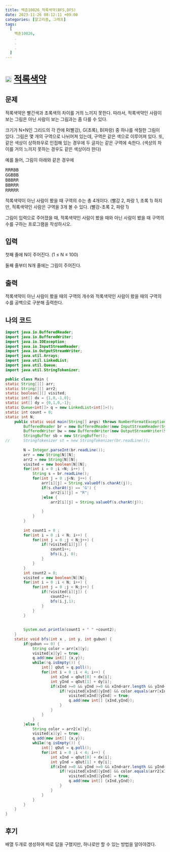 ```yaml
---
title: 백준10026_적록색약(BFS,DFS)
date: 2023-11-26 08:12:11 +09:00
categories: [알고리즘, 그래프]
tags:
  [
    백준10026,
    .
    .
    .
  ]
---
```


# <img width="20px"  src="https://d2gd6pc034wcta.cloudfront.net/tier/11.svg" class="solvedac-tier"> [적록색약](https://www.acmicpc.net/problem/10026) 



## 문제
<p>적록색약은 빨간색과 초록색의 차이를 거의 느끼지 못한다. 따라서, 적록색약인 사람이 보는 그림은 아닌 사람이 보는 그림과는 좀 다를 수 있다.</p>

<p>크기가 N×N인 그리드의 각 칸에 R(빨강), G(초록), B(파랑) 중 하나를 색칠한 그림이 있다. 그림은 몇 개의 구역으로 나뉘어져 있는데, 구역은 같은 색으로 이루어져 있다. 또, 같은 색상이 상하좌우로 인접해 있는 경우에 두 글자는 같은 구역에 속한다. (색상의 차이를 거의 느끼지 못하는 경우도 같은 색상이라 한다)</p>

<p>예를 들어, 그림이 아래와 같은 경우에</p>

<pre>RRRBB
GGBBB
BBBRR
BBRRR
RRRRR</pre>

<p>적록색약이 아닌 사람이 봤을 때 구역의 수는 총 4개이다. (빨강 2, 파랑 1, 초록 1) 하지만, 적록색약인 사람은 구역을 3개 볼 수 있다. (빨강-초록 2, 파랑 1)</p>

<p>그림이 입력으로 주어졌을 때, 적록색약인 사람이 봤을 때와 아닌 사람이 봤을 때 구역의 수를 구하는 프로그램을 작성하시오.</p>

## 입력
<p>첫째 줄에 N이 주어진다. (1 ≤ N ≤ 100)</p>

<p>둘째 줄부터 N개 줄에는 그림이 주어진다.</p>

## 출력
<p>적록색약이 아닌 사람이 봤을 때의 구역의 개수와 적록색약인 사람이 봤을 때의 구역의 수를 공백으로 구분해 출력한다.</p>

## 나의 코드

```java
import java.io.BufferedReader;
import java.io.BufferedWriter;
import java.io.IOException;
import java.io.InputStreamReader;
import java.io.OutputStreamWriter;
import java.util.Arrays;
import java.util.LinkedList;
import java.util.Queue;
import java.util.StringTokenizer;

public class Main {
static String[][] arr;
static String[][] arr2;
static boolean[][] visited;
static int[] dx = {1,0,-1,0};
static int[] dy = {0,1,0,-1};
static Queue<int[]> q = new LinkedList<int[]>();
static int count = 0;
static int N;
	public static void main(String[] args) throws NumberFormatException, IOException {
		BufferedReader br = new BufferedReader(new InputStreamReader(System.in));
		BufferedWriter bw = new BufferedWriter(new OutputStreamWriter(System.out));
		StringBuffer sb = new StringBuffer();
//		StringTokenizer st = new StringTokenizer(br.readLine());
		
		N = Integer.parseInt(br.readLine());
		arr = new String[N][N];
		arr2 = new String[N][N];
		visited = new boolean[N][N];
		for(int i = 0 ;i <N; i++) {
			String s = br.readLine();
			for(int j = 0 ;j<N; j++) {
				arr[i][j] = String.valueOf(s.charAt(j));
				if(s.charAt(j) == 'G') {
					arr2[i][j] = "R";
				}else {
					arr2[i][j] = String.valueOf(s.charAt(j));
					
				}
			}
		}
		
		int count1 = 0 ;
		for(int i = 0 ;i < N; i++) {
			for(int j = 0 ;j < N;j++) {
				if(!visited[i][j]) {
					count1++;
					bfs(i,j, 0);
				}
			}
		}
		int count2 = 0;
		visited = new boolean[N][N];
		for(int i = 0 ;i < N; i++) {
			for(int j = 0 ;j < N;j++) {
				if(!visited[i][j]) {
					count2++;
					bfs(i,j,1);
				}
			}
		}
		
		
		System.out.println(count1 + " " +count2);
	}
	static void bfs(int x , int y, int gubun) {
		if(gubun == 0) {
			String color = arr[x][y];
			visited[x][y] = true;
			q.add(new int[] {x,y});
			while(!q.isEmpty()) {
				int[] qOut = q.poll();
				for(int i = 0 ;i < 4; i++) {
					int xInd = qOut[0] + dx[i];
					int yInd = qOut[1] + dy[i];
					if(xInd >=0 && yInd >=0 && xInd<arr.length && yInd<arr.length) {
						if(!visited[xInd][yInd] && color.equals(arr[xInd][yInd])) {
							visited[xInd][yInd] = true;
							q.add(new int[] {xInd,yInd});
						}
					}
				}
			}
		}else {
			String color = arr2[x][y];
			visited[x][y] = true;
			q.add(new int[] {x,y});
			while(!q.isEmpty()) {
				int[] qOut = q.poll();
				for(int i = 0 ;i < 4; i++) {
					int xInd = qOut[0] + dx[i];
					int yInd = qOut[1] + dy[i];
					if(xInd >=0 && yInd >=0 && xInd<arr.length && yInd<arr.length) {
						if(!visited[xInd][yInd] && color.equals(arr2[xInd][yInd])) {
							visited[xInd][yInd] = true;
							q.add(new int[] {xInd,yInd});
						}
					}
				}
			}
		}
	}
}


```

## 후기

<p> 배열 두개로 생성하여 따로 답을 구했지만, 하나로만 할 수 있는 방법을 알아야겠다.</p>
